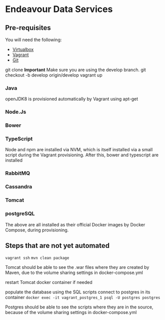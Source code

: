 # Endeavour Data Services

## Pre-requisites

You will need the following:

* [Virtualbox](https://www.virtualbox.org/)
* [Vagrant](www.vagrantup.com)
* [Git](https://git-scm.com/)

git clone
**Important** Make sure you are using the develop branch.
git checkout -b develop origin/develop
vagrant up

### Java
openJDK8 is provisioned automatically by Vagrant using apt-get

### Node.Js
### Bower
### TypeScript
Node and npm are installed via NVM, which is itself installed via a small script during the Vagrant provisioning. After this, bower and typescript are installed

### RabbitMQ
### Cassandra
### Tomcat
### postgreSQL
The above are all installed as their official Docker images by Docker Compose, during provisioning.

## Steps that are not yet automated

`vagrant ssh`
`mvn clean package`

Tomcat should be able to see the .war files where they are created by Maven, due to the volume sharing settings in docker-compose.yml

restart Tomcat docker container if needed

populate the database using the SQL scripts
connect to postgres in its container
`docker exec -it vagrant_postgres_1 psql -U postgres postgres`

 Postgres should be able to see the scripts where they are in the source, because of the volume sharing settings in docker-compose.yml

 
